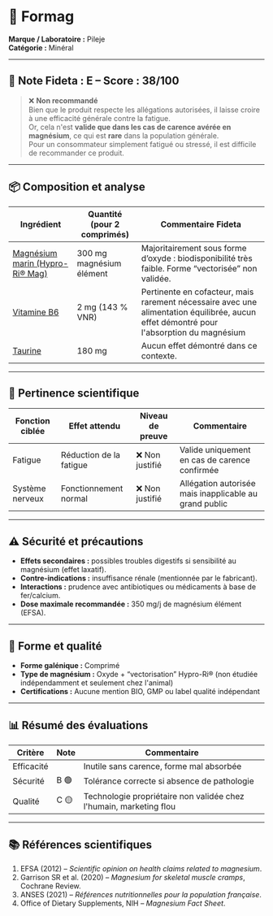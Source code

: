 # 💊 Formag  
**Marque / Laboratoire :** Pileje  
**Catégorie :** Minéral  

---

## 🔴 Note Fideta : **E** – Score : **38/100**

> ❌ **Non recommandé**  
> Bien que le produit respecte les allégations autorisées, il laisse croire à une efficacité générale contre la fatigue.  
> Or, cela n'est **valide que dans les cas de carence avérée en magnésium**, ce qui est **rare** dans la population générale.  
> Pour un consommateur simplement fatigué ou stressé, il est difficile de recommander ce produit.
---

## 📦 Composition et analyse

| Ingrédient                      | Quantité (pour 2 comprimés) | Commentaire Fideta                                                         |
|--------------------------------|------------------------------|----------------------------------------------------------------------------|
| [Magnésium marin (Hypro-Ri® Mag)](/docs/principes/fiche_magnesium) | 300 mg magnésium élément     | Majoritairement sous forme d’oxyde : biodisponibilité très faible. Forme “vectorisée” non validée. 
| [Vitamine B6](/docs/principes/fiche_vitamine_b6)              | 2 mg (143 % VNR)             | Pertinente en cofacteur, mais rarement nécessaire avec une alimentation équilibrée, aucun effet démontré pour l'absorption du magnésium |
| [Taurine](/docs/principes/fiche_taurine)                        | 180 mg                       | Aucun effet démontré dans ce contexte.                   |


---

## 🎯 Pertinence scientifique

| Fonction ciblée     | Effet attendu            | Niveau de preuve | Commentaire |
|---------------------|-----------------------------|------------------|-------------|
| Fatigue             | Réduction de la fatigue     | ❌ Non justifié  | Valide uniquement en cas de carence confirmée |
| Système nerveux     | Fonctionnement normal       | ❌ Non justifié  | Allégation autorisée mais inapplicable au grand public |

---

## ⚠️ Sécurité et précautions

- **Effets secondaires :** possibles troubles digestifs si sensibilité au magnésium (effet laxatif).  
- **Contre-indications :** insuffisance rénale (mentionnée par le fabricant).  
- **Interactions :** prudence avec antibiotiques ou médicaments à base de fer/calcium.  
- **Dose maximale recommandée :** 350 mg/j de magnésium élément (EFSA).

---

## 🧪 Forme et qualité

- **Forme galénique :** Comprimé  
- **Type de magnésium :** Oxyde + “vectorisation” Hypro-Ri® (non étudiée indépendamment et seulement chez l'animal)  
- **Certifications :** Aucune mention BIO, GMP ou label qualité indépendant

---

## 📊 Résumé des évaluations

| Critère     | Note | Commentaire                                                       |
|-------------|------|-------------------------------------------------------------------|
| Efficacité  |     | Inutile sans carence, forme mal absorbée                          |
| Sécurité    | B 🟢   | Tolérance correcte si absence de pathologie                       |
| Qualité     | C 🟡   | Technologie propriétaire non validée chez l'humain, marketing flou              |

---

## 📚 Références scientifiques

1. EFSA (2012) – _Scientific opinion on health claims related to magnesium_.  
2. Garrison SR et al. (2020) – _Magnesium for skeletal muscle cramps_, Cochrane Review.  
3. ANSES (2021) – _Références nutritionnelles pour la population française_.  
4. Office of Dietary Supplements, NIH – _Magnesium Fact Sheet_.
